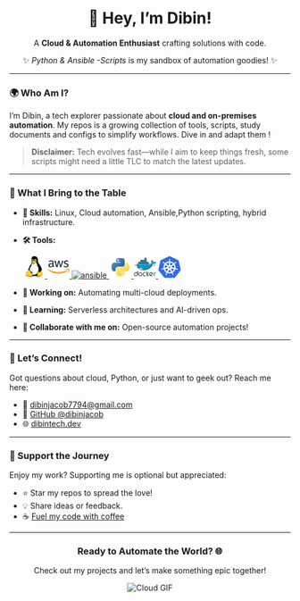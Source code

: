 <div align="center">
  <h1>👋 Hey, I’m Dibin!</h1>
  <p>A <strong>Cloud & Automation Enthusiast</strong> crafting solutions with code.</p>
  <p>✨ <em>Python & Ansible -Scripts</em> is my sandbox of automation goodies! ✨</p>
</div>

---

### 🌍 Who Am I?
I’m Dibin, a tech explorer passionate about **cloud and on-premises automation**. My  repos is a growing collection of tools, scripts, study documents  and configs to simplify workflows. Dive in and adapt them !

> **Disclaimer:** Tech evolves fast—while I aim to keep things fresh, some scripts might need a little TLC to match the latest updates.

---

### 🧰 What I Bring to the Table
- **🔧 Skills:** Linux, Cloud automation, Ansible,Python scripting, hybrid infrastructure.  
- **🛠️ Tools:**  
  <p>
     <a href="https://www.linux.org/" target="_blank"> <img src="https://raw.githubusercontent.com/devicons/devicon/master/icons/linux/linux-original.svg" alt="linux" width="40" height="40"/> </a>
  <a href="https://aws.amazon.com" target="_blank"> <img src="https://raw.githubusercontent.com/devicons/devicon/master/icons/amazonwebservices/amazonwebservices-original-wordmark.svg" alt="aws" width="40" height="40"/> </a>
  <a href="https://www.ansible.com/" target="_blank"> <img src="https://www.vectorlogo.zone/logos/ansible/ansible-icon.svg" alt="ansible" width="40" height="40"/> </a>
  <a href="https://www.python.org" target="_blank"> <img src="https://raw.githubusercontent.com/devicons/devicon/master/icons/python/python-original.svg" alt="python" width="40" height="40"/> </a>
  <a href="https://www.docker.com/" target="_blank"> <img src="https://raw.githubusercontent.com/devicons/devicon/master/icons/docker/docker-original-wordmark.svg" alt="docker" width="40" height="40"/> </a>
  <a href="https://kubernetes.io" target="_blank"> <img src="https://raw.githubusercontent.com/devicons/devicon/master/icons/kubernetes/kubernetes-plain.svg" alt="kubernetes" width="40" height="40"/> </a>
  </p>

- **🔭 Working on:** Automating multi-cloud deployments.  
- **🌱 Learning:** Serverless architectures and AI-driven ops.  
- **👯 Collaborate with me on:** Open-source automation projects!  

---

### 💬 Let’s Connect!
Got questions about cloud, Python, or just want to geek out? Reach me here:  
- 📧 [dibinjacob7794@gmail.com](mailto:dibinjacob7794@gmail.com)  
- 🐙 [GitHub @dibinjacob](https://github.com/dibinjacob)  
- 🌐 [dibintech.dev](https://dibintech.dev)  

---

### 🙌 Support the Journey
Enjoy my work? Supporting me is optional but appreciated:  
- ⭐ Star my repos to spread the love!  
- 💡 Share ideas or feedback.  
- ☕ [Fuel my code with coffee](https://buymeacoffee.com/dibinjacob)  

---

<div align="center">
  <h3>Ready to Automate the World? 🌐</h3>
  <p>Check out my projects and let’s make something epic together!</p>
  <img src="https://media.giphy.com/media/26tPplGWjN0xLybiU/giphy.gif" alt="Cloud GIF" width="250" />
</div>
